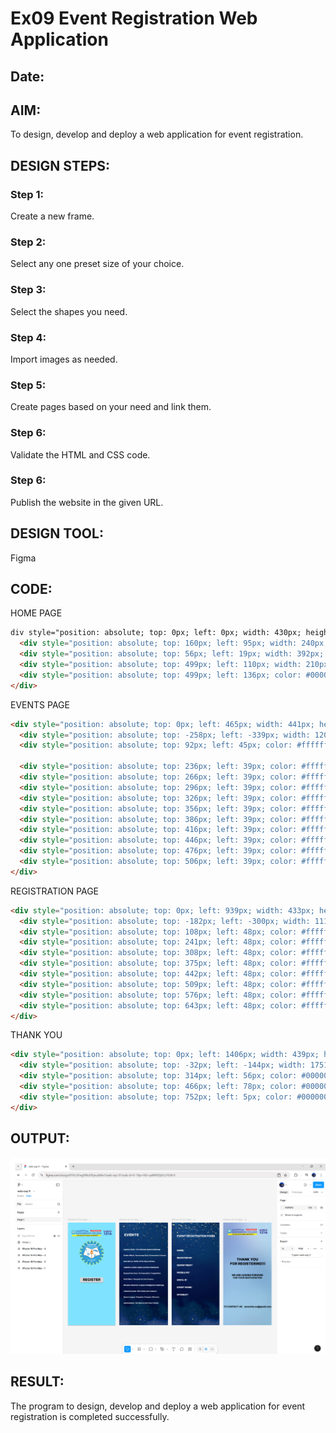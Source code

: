 # Ex09 Event Registration Web Application
## Date:

## AIM:
To design, develop and deploy a web application for event registration.

## DESIGN STEPS:

### Step 1:
Create a new frame.

### Step 2:
Select any one preset size of your choice.

### Step 3:
Select the shapes you need.

### Step 4:
Import images as needed.

### Step 5:
Create pages based on your need and link them.

### Step 6:

Validate the HTML and CSS code.

### Step 6:

Publish the website in the given URL.

## DESIGN TOOL:
Figma

## CODE:

HOME PAGE
```html
div style="position: absolute; top: 0px; left: 0px; width: 430px; height: 932px; background-color: #7fe3ff;">
  <div style="position: absolute; top: 160px; left: 95px; width: 240px; height: 231px; background-image: url('getBytesAsync'); background-size: cover;"></div>
  <div style="position: absolute; top: 56px; left: 19px; width: 392px; height: 79px; background-image: url('getBytesAsync'); background-size: cover;"></div>
  <div style="position: absolute; top: 499px; left: 110px; width: 210px; height: 45px; background-color: #d9d9d9;"></div>
  <div style="position: absolute; top: 499px; left: 136px; color: #000000;">REGISTER</div>
</div>
```
EVENTS PAGE
```html
<div style="position: absolute; top: 0px; left: 465px; width: 441px; height: 932px; background-color: #ffffff;">
  <div style="position: absolute; top: -258px; left: -339px; width: 1200px; height: 1200px; background-image: url('getBytesAsync'); background-size: cover;"></div>
  <div style="position: absolute; top: 92px; left: 45px; color: #ffffff;">EVENTS</div>

  <div style="position: absolute; top: 236px; left: 39px; color: #ffffff;">Cosmic Clash: The Ultimate Space Challenge</div>
  <div style="position: absolute; top: 266px; left: 39px; color: #ffffff;">Stellar Minds: Astronomy Quiz & Innovation Contest</div>
  <div style="position: absolute; top: 296px; left: 39px; color: #ffffff;">AstroArena: Battle of the Space Brains</div>
  <div style="position: absolute; top: 326px; left: 39px; color: #ffffff;">Galactic Genius: Space Science Showdown</div>
  <div style="position: absolute; top: 356px; left: 39px; color: #ffffff;">Beyond the Stars: An Interstellar Competition</div>
  <div style="position: absolute; top: 386px; left: 39px; color: #ffffff;">Orbit Wars: Compete for the Cosmos</div>
  <div style="position: absolute; top: 416px; left: 39px; color: #ffffff;">Mission Universe: A Space Intelligence Challenge</div>
  <div style="position: absolute; top: 446px; left: 39px; color: #ffffff;">Celestial Quest: Who Rules the Cosmos?</div>
  <div style="position: absolute; top: 476px; left: 39px; color: #ffffff;">Space League: Compete. Conquer. Discover.</div>
  <div style="position: absolute; top: 506px; left: 39px; color: #ffffff;">AstroChamp: The Race to the Final Frontier</div>
</div>
```
REGISTRATION PAGE
```html
<div style="position: absolute; top: 0px; left: 939px; width: 433px; height: 932px; background-color: #ffffff;">
  <div style="position: absolute; top: -182px; left: -300px; width: 1114px; height: 1114px; background-image: url('getBytesAsync'); background-size: cover;"></div>
  <div style="position: absolute; top: 108px; left: 48px; color: #ffffff;">EVENT REGISTRATION FORM</div>
  <div style="position: absolute; top: 241px; left: 48px; color: #ffffff;">NAME:</div>
  <div style="position: absolute; top: 308px; left: 48px; color: #ffffff;">REGISTER NO:</div>
  <div style="position: absolute; top: 375px; left: 48px; color: #ffffff;">DEPARTMENT:</div>
  <div style="position: absolute; top: 442px; left: 48px; color: #ffffff;">MOBILE NO:</div>
  <div style="position: absolute; top: 509px; left: 48px; color: #ffffff;">EMAIL ID:</div>
  <div style="position: absolute; top: 576px; left: 48px; color: #ffffff;">EVENT NAME:</div>
  <div style="position: absolute; top: 643px; left: 48px; color: #ffffff;">INTEREST:</div>
</div>
```
THANK YOU 
```html
<div style="position: absolute; top: 0px; left: 1406px; width: 439px; height: 932px; background-color: #ffffff;">
  <div style="position: absolute; top: -32px; left: -144px; width: 1751px; height: 986px; background-image: url('getBytesAsync'); background-size: cover;"></div>
  <div style="position: absolute; top: 314px; left: 56px; color: #000000;">THANK YOU<br>FOR REGISTERING!!!</div>
  <div style="position: absolute; top: 466px; left: 78px; color: #000000;">WE ARE LOOKING FORWARD<br>FOR YOUR PARTICIPATION</div>
  <div style="position: absolute; top: 752px; left: 5px; color: #000000;">TO CONTACT US: saveetha.ac@gmail.com</div>
</div>

```


## OUTPUT:
![alt text](image.png)

## RESULT:
The program to design, develop and deploy a web application for event registration is completed successfully.
